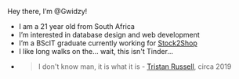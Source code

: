 Hey there, I’m @Gwidzy!
- I am a 21 year old from South Africa
- I’m interested in database design and web development
- I’m a BScIT graduate currently working for [Stock2Shop](https://www.stock2shop.com/)
- I like long walks on the... wait, this isn't Tinder...
-  > I don't know man, it is what it is - [Tristan Russell](https://github.com/Tristan-Russell), circa 2019

<!---
Gwidzy/Gwidzy is a ✨ special ✨ repository because its `README.md` (this file) appears on your GitHub profile.
You can click the Preview link to take a look at your changes.
--->
